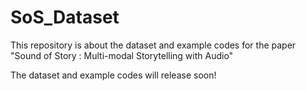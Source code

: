 # SoS_Dataset

This repository is about the dataset and example codes for the paper "Sound of Story : Multi-modal Storytelling with Audio"

The dataset and example codes will release soon!

